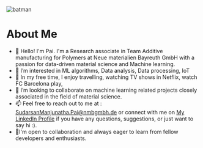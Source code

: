 ![batman](https://media.tenor.com/55mQriWoLxoAAAAd/batman.gif)

# About Me
- 👋 Hello! I'm Pai.  I'm a Research associate in Team Additive manufacturing for Polymers at Neue materialien Bayreuth GmbH with a passion for data-driven material science and Machine learning.
- 👀 I’m interested in ML algorithms, Data analysis, Data processing, IoT
- 🌱 In my free time, I enjoy travelling, watching TV shows in Netflix, watch FC Barcelona play, 
- 💞️ I’m looking to collaborate on machine learning related projects closely associated in the field of material science.
- 📫 Feel free to reach out to me at : SudarsanManjunatha.Pai@nmbgmbh.de or connect with me on [My LinkedIn Profile](https://www.linkedin.com/in/sudarsanmpai/) if you have any questions, suggestions, or just want to say hi :).
- 👋I'm open to collaboration and always eager to learn from fellow developers and enthusiasts.


<!---
pai-nmb/pai-nmb is a ✨ special ✨ repository because its `README.md` (this file) appears on your GitHub profile.
You can click the Preview link to take a look at your changes.

Thank you for checking out my project! I hope you find it useful and inspiring.

--->

